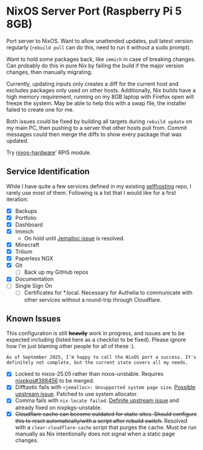 # NixOS Server Port (Raspberry Pi 5 8GB)

Port server to NixOS. Want to allow unattended updates, pull latest version
regularly (`rebuild pull` can do this, need to run it without a sudo prompt).

Want to hold some packages back, like `immich` in case of breaking changes. Can
probably do this in pure Nix by failing the build if the major version changes,
then manually migrating.

Currently, updating inputs only creates a diff for the current host and excludes
packages only used on other hosts. Additionally, Nix builds have a high memory
requirement, running on my 8GB laptop with Firefox open will freeze the system.
May be able to help this with a swap file, the installer failed to create one
for me.

Both issues could be fixed by building all targets during `rebuild update` on my
main PC, then pushing to a server that other hosts pull from. Commit messages
could then merge the diffs to show every package that was updated.

Try [nixos-hardware](https://github.com/NixOS/nixos-hardware)' RPI5 module.

## Service Identification

While I have quite a few services defined in my existing
[selfhosting](https://github.com/kieranknowles1/selfhosting) repo, I rarely use
most of them. Following is a list that I would like for a first iteration:

- [x] Backups
- [x] Portfolio
- [x] Dashboard
- [x] Immich
  - On hold until
    [Jemalloc issue](https://github.com/nvmd/nixos-raspberrypi/issues/64) is
    resolved.
- [x] Minecraft
- [x] Trilium
- [x] Paperless NGX
- [x] Git
  - [ ] Back up my GitHub repos
- [x] Documentation
- [ ] Single Sign On
  - [ ] Certificates for *.local. Necessary for Authelia to communicate with other services without a round-trip through Cloudflare.

## Known Issues

This configuration is still ~~**heavily**~~ work in progress, and issues are to
be expected including (listed here as a checklist to be fixed). Please ignore
how I'm just blaming other people for all of these :).

```admonish success
As of September 2025, I'm happy to call the NixOS port a success. It's
definitely not complete, but the current state covers all my needs.
```

- [x] Locked to nixos-25.05 rather than nixos-unstable. Requires
      [nixpkgs#398456](https://github.com/NixOS/nixpkgs/pull/398456) to be
      merged.
- [x] Difftastic fails with `<jemalloc>: Unsupported system page size`.
      [Possible upstream issue](https://github.com/nvmd/nixos-raspberrypi/issues/64).
      Patched to use system allocator.
- [x] Comma fails with `nix-locate failed`.
      [Definite upstream issue](https://github.com/nix-community/comma/pull/103)
      and already fixed on nixpkgs-unstable.
- [x] ~~Cloudflare cache can become outdated for static sites. Should configure
      this to reset automatically/with a script after rebuild switch.~~ Resolved
      with a `clear-cloudflare-cache` script that purges the cache. Must be run
      manually as Nix intentionally does not signal when a static page changes.
